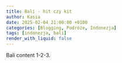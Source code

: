 ```yaml
---
title: Bali - hit czy kit
author: Kasia 
date: 2025-02-04 21:00:00 +0100
categories: [Blogging, Podróże, Indonezja]
tags: [indonezja, bali]
render_with_liquid: false
---
```


Bali content 1-2-3. 
